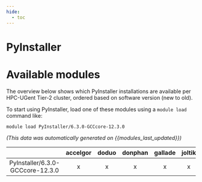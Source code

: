 ```yaml
---
hide:
  - toc
---
```


PyInstaller
===========

# Available modules


The overview below shows which PyInstaller installations are available per HPC-UGent Tier-2 cluster, ordered based on software version (new to old).

To start using PyInstaller, load one of these modules using a `module load` command like:

```shell
module load PyInstaller/6.3.0-GCCcore-12.3.0
```

*(This data was automatically generated on {{modules_last_updated}})*  

| |accelgor|doduo|donphan|gallade|joltik|shinx|skitty|
| :---: | :---: | :---: | :---: | :---: | :---: | :---: | :---: |
|PyInstaller/6.3.0-GCCcore-12.3.0|x|x|x|x|x|-|x|
